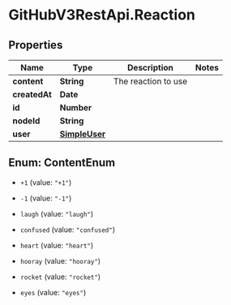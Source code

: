 # GitHubV3RestApi.Reaction

## Properties

Name | Type | Description | Notes
------------ | ------------- | ------------- | -------------
**content** | **String** | The reaction to use | 
**createdAt** | **Date** |  | 
**id** | **Number** |  | 
**nodeId** | **String** |  | 
**user** | [**SimpleUser**](SimpleUser.md) |  | 



## Enum: ContentEnum


* `+1` (value: `"+1"`)

* `-1` (value: `"-1"`)

* `laugh` (value: `"laugh"`)

* `confused` (value: `"confused"`)

* `heart` (value: `"heart"`)

* `hooray` (value: `"hooray"`)

* `rocket` (value: `"rocket"`)

* `eyes` (value: `"eyes"`)




